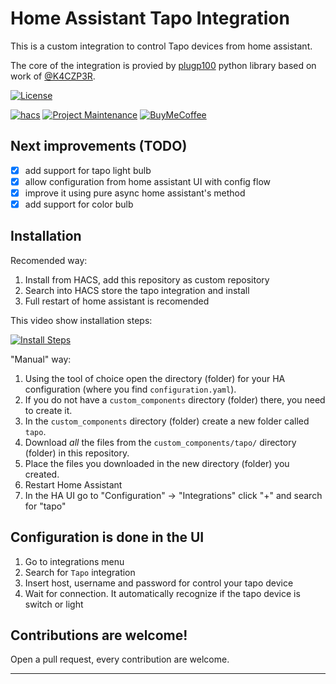 # Home Assistant Tapo Integration

This is a custom integration to control Tapo devices from home assistant.

The core of the integration is provied by [plugp100](https://github.com/petretiandrea/plugp100) python library based on work of [@K4CZP3R](https://github.com/K4CZP3R/tapo-p100-python).

<!--- [![GitHub Release][releases-shield]][releases] -->
<!--- [![GitHub Activity][commits-shield]][commits] -->

[![License][license-shield]](LICENSE)

<!--- [![pre-commit][pre-commit-shield]][pre-commit] -->
<!--- [![Black][black-shield]][black] -->

[![hacs][hacsbadge]][hacs]
[![Project Maintenance][maintenance-shield]][user_profile]
[![BuyMeCoffee][buymecoffeebadge]][buymecoffee]

## Next improvements (TODO)

- [x] add support for tapo light bulb
- [x] allow configuration from home assistant UI with config flow
- [x] improve it using pure async home assistant's method
- [x] add support for color bulb

## Installation
Recomended way:

1. Install from HACS, add this repository as custom repository
2. Search into HACS store the tapo integration and install
3. Full restart of home assistant is recomended

This video show installation steps:

[![Install Steps](http://img.youtube.com/vi/KSYldphgE5A/0.jpg)](https://youtu.be/KSYldphgE5A)

"Manual" way:

1. Using the tool of choice open the directory (folder) for your HA configuration (where you find `configuration.yaml`).
2. If you do not have a `custom_components` directory (folder) there, you need to create it.
3. In the `custom_components` directory (folder) create a new folder called `tapo`.
4. Download _all_ the files from the `custom_components/tapo/` directory (folder) in this repository.
5. Place the files you downloaded in the new directory (folder) you created.
6. Restart Home Assistant
7. In the HA UI go to "Configuration" -> "Integrations" click "+" and search for "tapo"

## Configuration is done in the UI

1. Go to integrations menu
2. Search for `Tapo` integration
3. Insert host, username and password for control your tapo device
4. Wait for connection. It automatically recognize if the tapo device is switch or light
<!---->

## Contributions are welcome!

Open a pull request, every contribution are welcome.

---

[integration_blueprint]: https://github.com/custom-components/integration_blueprint
[black]: https://github.com/psf/black
[black-shield]: https://img.shields.io/badge/code%20style-black-000000.svg?style=for-the-badge
[buymecoffee]: https://www.buymeacoffee.com/petretiandrea
[buymecoffeebadge]: https://img.shields.io/badge/buy%20me%20a%20coffee-donate-yellow.svg
[commits-shield]: https://img.shields.io/github/commit-activity/y/petretiandrea/tapo.svg?style=for-the-badge
[commits]: https://github.com/petretiandrea/tapo/commits/main
[hacs]: https://github.com/petretiandrea/home-assistant-tapo-p100
[hacsbadge]: https://img.shields.io/badge/HACS-Custom-orange.svg
[discord]: https://discord.gg/Qa5fW2R
[discord-shield]: https://img.shields.io/discord/330944238910963714.svg?style=for-the-badge
[exampleimg]: example.png
[forum-shield]: https://img.shields.io/badge/community-forum-brightgreen.svg?style=for-the-badge
[forum]: https://community.home-assistant.io/
[license-shield]: https://img.shields.io/github/license/petretiandrea/tapo.svg
[maintenance-shield]: https://img.shields.io/badge/maintainer-%40petretiandrea-blue.svg
[pre-commit]: https://github.com/pre-commit/pre-commit
[pre-commit-shield]: https://img.shields.io/badge/pre--commit-enabled-brightgreen?style=for-the-badge
[releases-shield]: https://img.shields.io/github/release/petretiandrea/tapo.svg?style=for-the-badge
[releases]: https://github.com/petretiandrea/home-assistant-tapo-p100/releases
[user_profile]: https://github.com/petretiandrea
